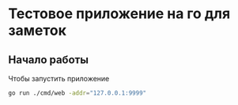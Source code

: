 # Тестовое приложение на го для заметок

## Начало работы

Чтобы запустить приложение

```bash
go run ./cmd/web -addr="127.0.0.1:9999"
```